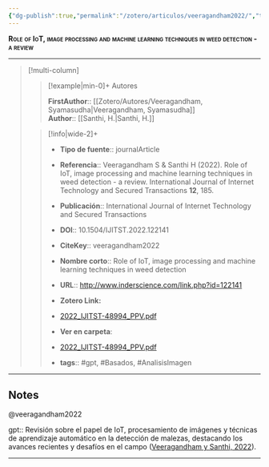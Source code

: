 ```yaml
---
{"dg-publish":true,"permalink":"/zotero/articulos/veeragandham2022/","title":"Role of IoT, image processing and machine learning techniques in weed detection - a review","tags":["#zotero"]}
---
```



<span style="font-variant:small-caps; font-weight: bold;">Role of IoT, image processing and machine learning techniques in weed detection - a review</span>

---


> [!multi-column]
>
>> [!example|min-0]+ Autores
>> 
>> **FirstAuthor**:: [[Zotero/Autores/Veeragandham, Syamasudha\|Veeragandham, Syamasudha]]  
>> **Author**:: [[Santhi, H.\|Santhi, H.]]  
 >
>
>> [!info|wide-2]+
>>
>> - **Tipo de fuente**:: journalArticle
>> - **Referencia**:: Veeragandham S & Santhi H (2022). Role of IoT, image processing and machine learning techniques in weed detection - a review. International Journal of Internet Technology and Secured Transactions **12**, 185.
>> - **Publicación**:: International Journal of Internet Technology and Secured Transactions
>> - **DOI**:: 10.1504/IJITST.2022.122141
>> - **CiteKey**:: veeragandham2022
>> - **Nombre corto**:: Role of IoT, image processing and machine learning techniques in weed detection
>> - **URL**:: http://www.inderscience.com/link.php?id=122141
>> - **Zotero Link:** 
>> - [2022_IJITST-48994_PPV.pdf](zotero://select/library/items/JSNMXNUY)
>>
>> - **Ver en carpeta**: 
>> - [2022_IJITST-48994_PPV.pdf](file://J:\OneDrive\Articulos\2022_IJITST-48994_PPV.pdf)
>> - **tags**:: #gpt, #Basados, #AnalisisImagen



--- 

## Notes

@veeragandham2022

gpt:: Revisión sobre el papel de IoT, procesamiento de imágenes y técnicas de aprendizaje automático en la detección de malezas, destacando los avances recientes y desafíos en el campo ([Veeragandham y Santhi, 2022](zotero://select/library/items/9TY5TIXV)).






---







